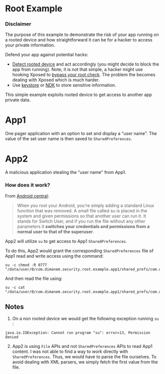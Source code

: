# Root Example

### Disclaimer
The purpose of this example to demonstrate the risk of your app running on a rooted device and how straightforward it can be for a hacker to access your private information.

Defend your app against potential hacks:
* [Detect rooted device](https://stackoverflow.com/questions/1101380/determine-if-running-on-a-rooted-device) and act accordingly (you might decide to block the app from running).
Note, it is not that simple, a hacker might use hooking Xposed to [bypass your root check](https://repo.xposed.info/module/com.devadvance.rootcloak2).
The problem the becomes dealing with Xposed which is much harder. 
* Use [keystore](https://developer.android.com/training/articles/keystore) or [NDK](https://medium.com/skyrise/android-applications-security-part-1-2782d73771e0) to store sensitive information.

This simple example exploits rooted device to get access to another app private data.

# App1
One pager application with an option to set and display a "user name".
The value of the set user name is then saved to `SharedPreferences`.

# App2
A malicious application stealing the "user name" from App1.

### How does it work?

From [Android central](https://www.androidcentral.com/root):
> When you root your Android, you're simply adding a standard Linux function that was removed. A small file called su is placed in the system and given permissions so that another user can run it. It stands for Switch User, and if you run the file without any other parameters it **switches your credentials and permissions from a normal user to that of the superuser**.

App2 will utilize `su` to get access to App1 `SharedPreferences`.

To do this, App2 would grant the corresponding `SharedPreferences` file of App1 read and write access using the command:

```
su -c chmod -R 0777 "/data/user/0/com.dimanem.security.root.example.app1/shared_prefs/com.dimanem.security.root.example.app1_preferences.xml"
```
 

And then read the file using:
```
su -c cat "/data/user/0/com.dimanem.security.root.example.app1/shared_prefs/com.dimanem.security.root.example.app1_preferences.xml"
```

## Notes
1. On a non rooted device we would get the following exception running `su` : 
```
java.io.IOException: Cannot run program "su": error=13, Permission denied
```

2. App2 is using `File` APIs and not `SharedPreferences` APIs to read App1 content. I was not able to find a way to work directly with `SharedPreferences`. Thus, we would have to parse the file ourselves. To avoid dealing with XML parsers, we simply fetch the first value from the file.

